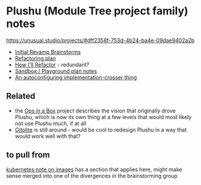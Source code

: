 # Plushu (Module Tree project family) notes

https://unusual.studio/projects/#dff2358f-753d-4b24-ba4e-09dae9402a2b

- [Initial Revamp Brainstorms](ade465ec-5355-442d-855a-aeea7ca32907.md)
- [Refactoring plan](123f3c78-e83c-4ae3-a015-0262eed3bdc1.md)
 - [How I'll Refactor](d34ae497-7fda-419e-8b9d-90075d333cb2.md) - redundant?
- [Sandbox / Playground plan notes](875b35ab-639f-42fa-9c4f-f649fd528d75.md)
- [An autoconfiguring implementation-crosser thing](51ef3ce9-69d1-4f96-851f-5575392a82ce.md)

## Related

- the [Ops in a Box](035d1e22-7dca-4901-aa4a-1624e7a6a15c.md) project describes the vision that originally drove Plushu, which is now its own thing at a few levels that would most likely not use Plushu much, if at all
- [Gitolite](670af243-aa7d-49c0-af30-e0cc1e8f491d.md) is still around - would be cool to redesign Plushu in a way that would work well with that?

## to pull from

[kubernetes note on images](0630c9a3-aa16-415b-a9b6-a4e507211b1e.md) has a section that applies here, might make sense merged into one of the divergences in the brainstorming group
